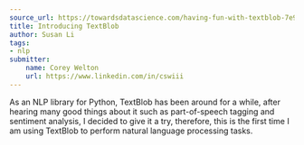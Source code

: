```yaml
---
source_url: https://towardsdatascience.com/having-fun-with-textblob-7e9eed783d3f
title: Introducing TextBlob
author: Susan Li
tags:
- nlp
submitter:
    name: Corey Welton
    url: https://www.linkedin.com/in/cswiii
---
```


As an NLP library for Python, TextBlob has been around for a while, after hearing many good things about it such as part-of-speech tagging and sentiment analysis, I decided to give it a try, therefore, this is the first time I am using TextBlob to perform natural language processing tasks.
